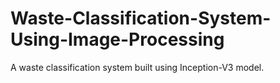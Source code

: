 # Waste-Classification-System-Using-Image-Processing
A waste classification system built using Inception-V3 model.
